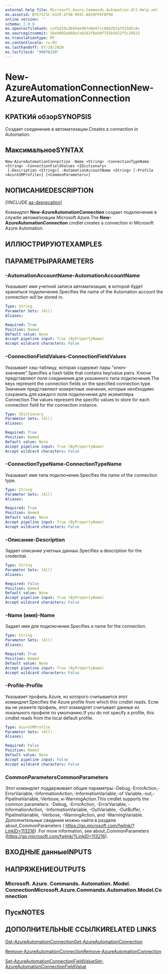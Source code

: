 ```yaml
---
external help file: Microsoft.Azure.Commands.Automation.dll-Help.xml
ms.assetid: B7E71C5C-6329-475B-993C-A839FFEF8F98
online version: ''
schema: 2.0.0
ms.openlocfilehash: cef5d19cdb954e98fe0e97cc0042bfaf91505c0c
ms.sourcegitcommit: 56ed085a868afa8263f8eb0f755b5822f5c29532
ms.translationtype: MT
ms.contentlocale: ru-RU
ms.lasthandoff: 07/18/2020
ms.locfileid: "94076220"
---
```

# <span data-ttu-id="9f782-101">New-AzureAutomationConnection</span><span class="sxs-lookup"><span data-stu-id="9f782-101">New-AzureAutomationConnection</span></span>

## <span data-ttu-id="9f782-102">КРАТКИй обзор</span><span class="sxs-lookup"><span data-stu-id="9f782-102">SYNOPSIS</span></span>

<span data-ttu-id="9f782-103">Создает соединение в автоматизации.</span><span class="sxs-lookup"><span data-stu-id="9f782-103">Creates a connection in Automation.</span></span>

## <span data-ttu-id="9f782-104">Максимальное</span><span class="sxs-lookup"><span data-stu-id="9f782-104">SYNTAX</span></span>

```
New-AzureAutomationConnection -Name <String> -ConnectionTypeName <String> -ConnectionFieldValues <IDictionary>
 [-Description <String>] -AutomationAccountName <String> [-Profile <AzureSMProfile>] [<CommonParameters>]
```

## <span data-ttu-id="9f782-105">NОПИСАНИЕ</span><span class="sxs-lookup"><span data-stu-id="9f782-105">DESCRIPTION</span></span>

[!INCLUDE [aa-deprecation](../include/aa-deprecation.md)]

<span data-ttu-id="9f782-106">Командлет **New-AzureAutomationConnection** создает подключение в службе автоматизации Microsoft Azure.</span><span class="sxs-lookup"><span data-stu-id="9f782-106">The **New-AzureAutomationConnection** cmdlet creates a connection in Microsoft Azure Automation.</span></span>

## <span data-ttu-id="9f782-107">ИЛЛЮСТРИРУЮТ</span><span class="sxs-lookup"><span data-stu-id="9f782-107">EXAMPLES</span></span>

## <span data-ttu-id="9f782-108">ПАРАМЕТРЫ</span><span class="sxs-lookup"><span data-stu-id="9f782-108">PARAMETERS</span></span>

### <span data-ttu-id="9f782-109">-AutomationAccountName</span><span class="sxs-lookup"><span data-stu-id="9f782-109">-AutomationAccountName</span></span>
<span data-ttu-id="9f782-110">Указывает имя учетной записи автоматизации, в которой будет храниться подключение.</span><span class="sxs-lookup"><span data-stu-id="9f782-110">Specifies the name of the Automation account the connection will be stored in.</span></span>

```yaml
Type: String
Parameter Sets: (All)
Aliases: 

Required: True
Position: Named
Default value: None
Accept pipeline input: True (ByPropertyName)
Accept wildcard characters: False
```

### <span data-ttu-id="9f782-111">-ConnectionFieldValues</span><span class="sxs-lookup"><span data-stu-id="9f782-111">-ConnectionFieldValues</span></span>
<span data-ttu-id="9f782-112">Указывает хэш-таблицу, которая содержит пары "ключ-значение".</span><span class="sxs-lookup"><span data-stu-id="9f782-112">Specifies a hash table that contains key/value pairs.</span></span>
<span data-ttu-id="9f782-113">Ключи представляют поля соединения для указанного типа подключения.</span><span class="sxs-lookup"><span data-stu-id="9f782-113">The keys represent the connection fields on the specified connection type.</span></span>
<span data-ttu-id="9f782-114">Значения представляют конкретные значения, которые необходимо сохранить для каждого поля подключения для экземпляра Connection.</span><span class="sxs-lookup"><span data-stu-id="9f782-114">The values represent the specific values to store for each connection field for the connection instance.</span></span>

```yaml
Type: IDictionary
Parameter Sets: (All)
Aliases: 

Required: True
Position: Named
Default value: None
Accept pipeline input: True (ByPropertyName)
Accept wildcard characters: False
```

### <span data-ttu-id="9f782-115">-ConnectionTypeName</span><span class="sxs-lookup"><span data-stu-id="9f782-115">-ConnectionTypeName</span></span>
<span data-ttu-id="9f782-116">Указывает имя типа подключения.</span><span class="sxs-lookup"><span data-stu-id="9f782-116">Specifies the name of the connection type.</span></span>

```yaml
Type: String
Parameter Sets: (All)
Aliases: 

Required: True
Position: Named
Default value: None
Accept pipeline input: True (ByPropertyName)
Accept wildcard characters: False
```

### <span data-ttu-id="9f782-117">-Описание</span><span class="sxs-lookup"><span data-stu-id="9f782-117">-Description</span></span>
<span data-ttu-id="9f782-118">Задает описание учетных данных.</span><span class="sxs-lookup"><span data-stu-id="9f782-118">Specifies a description for the credential.</span></span>

```yaml
Type: String
Parameter Sets: (All)
Aliases: 

Required: False
Position: Named
Default value: None
Accept pipeline input: True (ByPropertyName)
Accept wildcard characters: False
```

### <span data-ttu-id="9f782-119">-Name (имя)</span><span class="sxs-lookup"><span data-stu-id="9f782-119">-Name</span></span>
<span data-ttu-id="9f782-120">Задает имя для подключения.</span><span class="sxs-lookup"><span data-stu-id="9f782-120">Specifies a name for the connection.</span></span>

```yaml
Type: String
Parameter Sets: (All)
Aliases: 

Required: True
Position: Named
Default value: None
Accept pipeline input: True (ByPropertyName)
Accept wildcard characters: False
```

### <span data-ttu-id="9f782-121">-Profile</span><span class="sxs-lookup"><span data-stu-id="9f782-121">-Profile</span></span>
<span data-ttu-id="9f782-122">Указывает профиль Azure, из которого считывается этот командлет.</span><span class="sxs-lookup"><span data-stu-id="9f782-122">Specifies the Azure profile from which this cmdlet reads.</span></span>
<span data-ttu-id="9f782-123">Если вы не укажете профиль, этот командлет считывает данные из локального профиля по умолчанию.</span><span class="sxs-lookup"><span data-stu-id="9f782-123">If you do not specify a profile, this cmdlet reads from the local default profile.</span></span>

```yaml
Type: AzureSMProfile
Parameter Sets: (All)
Aliases: 

Required: False
Position: Named
Default value: None
Accept pipeline input: False
Accept wildcard characters: False
```

### <span data-ttu-id="9f782-124">CommonParameters</span><span class="sxs-lookup"><span data-stu-id="9f782-124">CommonParameters</span></span>
<span data-ttu-id="9f782-125">Этот командлет поддерживает общие параметры:-Debug,-ErrorAction,-ErrorVariable,-InformationAction,-InformationVariable,-of Variable,-out,-PipelineVariable,-Verbose, и-WarningAction.</span><span class="sxs-lookup"><span data-stu-id="9f782-125">This cmdlet supports the common parameters: -Debug, -ErrorAction, -ErrorVariable, -InformationAction, -InformationVariable, -OutVariable, -OutBuffer, -PipelineVariable, -Verbose, -WarningAction, and -WarningVariable.</span></span> <span data-ttu-id="9f782-126">Дополнительные сведения можно найти в разделе about_CommonParameters ( https://go.microsoft.com/fwlink/?LinkID=113216) .</span><span class="sxs-lookup"><span data-stu-id="9f782-126">For more information, see about_CommonParameters (https://go.microsoft.com/fwlink/?LinkID=113216).</span></span>

## <span data-ttu-id="9f782-127">ВХОДНЫЕ данные</span><span class="sxs-lookup"><span data-stu-id="9f782-127">INPUTS</span></span>

## <span data-ttu-id="9f782-128">НАПРЯЖЕНИЕ</span><span class="sxs-lookup"><span data-stu-id="9f782-128">OUTPUTS</span></span>

### <span data-ttu-id="9f782-129">Microsoft. Azure. Commands. Automation. Model. Connection</span><span class="sxs-lookup"><span data-stu-id="9f782-129">Microsoft.Azure.Commands.Automation.Model.Connection</span></span>

## <span data-ttu-id="9f782-130">Пуск</span><span class="sxs-lookup"><span data-stu-id="9f782-130">NOTES</span></span>

## <span data-ttu-id="9f782-131">ДОПОЛНИТЕЛЬНЫЕ ССЫЛКИ</span><span class="sxs-lookup"><span data-stu-id="9f782-131">RELATED LINKS</span></span>

[<span data-ttu-id="9f782-132">Get-AzureAutomationConnection</span><span class="sxs-lookup"><span data-stu-id="9f782-132">Get-AzureAutomationConnection</span></span>](./Get-AzureAutomationConnection.md)

[<span data-ttu-id="9f782-133">Remove-AzureAutomationConnection</span><span class="sxs-lookup"><span data-stu-id="9f782-133">Remove-AzureAutomationConnection</span></span>](./Remove-AzureAutomationConnection.md)

[<span data-ttu-id="9f782-134">Set-AzureAutomationConnectionFieldValue</span><span class="sxs-lookup"><span data-stu-id="9f782-134">Set-AzureAutomationConnectionFieldValue</span></span>](./Set-AzureAutomationConnectionFieldValue.md)


